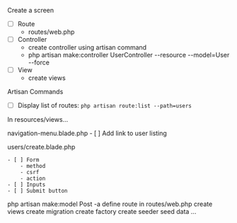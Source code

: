 

Create a screen

- [ ] Route
    - routes/web.php
- [ ] Controller
    - create controller using artisan command
    - php artisan make:controller UserController --resource --model=User --force
- [ ] View
    - create views

Artisan Commands

- [ ] Display list of routes: `php artisan route:list --path=users`


In resources/views...

navigation-menu.blade.php
    - [ ] Add link to user listing

users/create.blade.php

    - [ ] Form
        - method
        - csrf
        - action
    - [ ] Inputs
    - [ ] Submit button


php artisan make:model Post -a
define route in routes/web.php
create views
create migration
create factory
create seeder
seed data
...